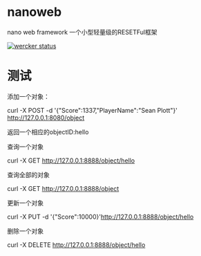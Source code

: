 # nanoweb
nano web framework
一个小型轻量级的RESETFul框架

[![wercker status](https://app.wercker.com/status/9b5f42c72f3bfc07eef9f21c19cdff3a/s/master "wercker status")](https://app.wercker.com/project/byKey/9b5f42c72f3bfc07eef9f21c19cdff3a)

# 测试
添加一个对象：

curl -X POST -d '{"Score":1337,"PlayerName":"Sean Plott"}' http://127.0.0.1:8080/object

返回一个相应的objectID:hello

查询一个对象

curl -X GET http://127.0.0.1:8888/object/hello

查询全部的对象

curl -X GET http://127.0.0.1:8888/object

更新一个对象

curl -X PUT -d '{"Score":10000}'http://127.0.0.1:8888/object/hello

删除一个对象

curl -X DELETE http://127.0.0.1:8888/object/hello

